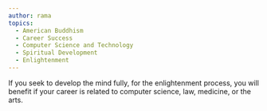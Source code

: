 ```yaml
---
author: rama
topics:
  - American Buddhism
  - Career Success
  - Computer Science and Technology
  - Spiritual Development
  - Enlightenment
---
```


If you seek to develop the mind fully, for the enlightenment process, you will benefit if your career is related to computer science, law, medicine, or the arts.
